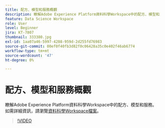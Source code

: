 ```yaml
---
title: 配方、模型和服務概觀
description: 瞭解Adobe Experience Platform資料科學Workspace中的配方、模型和服務。
feature: Data Science Workspace
role: User
level: Beginner
jira: KT-7807
thumbnail: 333380.jpg
exl-id: 1aa07a46-5997-4288-959d-2d255fd76983
source-git-commit: 00ef0f40fb3d82f0c06428a35c0e402f46ab6774
workflow-type: tm+mt
source-wordcount: '47'
ht-degree: 0%

---
```


# 配方、模型和服務概觀

瞭解Adobe Experience Platform資料科學Workspace中的配方、模型和服務。 如需詳細資訊，請瀏覽[資料科學Workspace檔案](https://experienceleague.adobe.com/docs/experience-platform/data-science-workspace/home.html)。

>[!VIDEO](https://video.tv.adobe.com/v/333380?learn=on)

